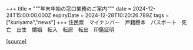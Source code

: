 +++
title = """年末年始の窓口業務のご案内"""
date = 2024-12-24T15:00:00.000Z
expiryDate = 2024-12-28T10:20:26.789Z
tags = ["kuriyama","news"]
+++
住民票　マイナンバー　戸籍謄本　パスポート　死亡　出生　婚姻　転入　転居　転出　印鑑証明

[[source]](https://www.town.kuriyama.hokkaido.jp/soshiki/36/29844.html)
